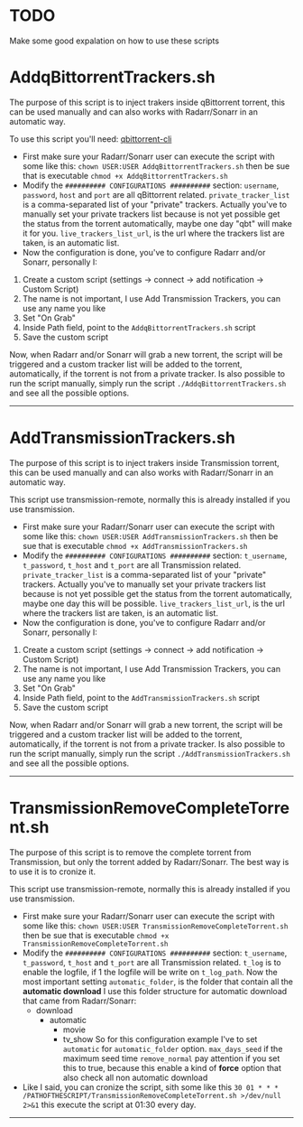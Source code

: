 # TODO
Make some good expalation on how to use these scripts

# AddqBittorrentTrackers.sh
The purpose of this script is to inject trakers inside qBittorrent torrent, this can be used manually and can also works with Radarr/Sonarr in an automatic way.

To use this script you'll need:
[qbittorrent-cli](https://github.com/fedarovich/qbittorrent-cli)

* First make sure your Radarr/Sonarr user can execute the script with some like this:
	`chown USER:USER AddqBittorrentTrackers.sh` then be sue that is executable
	`chmod +x AddqBittorrentTrackers.sh`
* Modify the `########## CONFIGURATIONS ##########` section:
	`username`, `password`, `host` and `port` are all qBittorrent related.
	`private_tracker_list` is a comma-separated list of your "private" trackers.
	Actually you've to manually set your private trackers list because is not yet possible get the status from the torrent automatically, maybe one day "qbt" will make it for you.
	`live_trackers_list_url`, is the url where the trackers list are taken, is an automatic list.
* Now the configuration is done, you've to configure Radarr and/or Sonarr, personally I:
1. Create a custom script (settings -> connect -> add notification -> Custom Script)
2. The name is not important, I use Add Transmission Trackers, you can use any name you like
3. Set "On Grab"
4. Inside Path field, point to the `AddqBittorrentTrackers.sh` script
5. Save the custom script

Now, when Radarr and/or Sonarr will grab a new torrent, the script will be triggered and a custom tracker list will be added to the torrent, automatically, if the torrent is not from a private tracker.
Is also possible to run the script manually, simply run the script `./AddqBittorrentTrackers.sh` and see all the possible options.
- - - - - - - - - - - - - - - - - - - - - - - - - - - - - - - - - - - - - - - - - - -
# AddTransmissionTrackers.sh
The purpose of this script is to inject trakers inside Transmission torrent, this can be used manually and can also works with Radarr/Sonarr in an automatic way.

This script use transmission-remote, normally this is already installed if you use transmission.

* First make sure your Radarr/Sonarr user can execute the script with some like this:
	`chown USER:USER AddTransmissionTrackers.sh` then be sue that is executable
	`chmod +x AddTransmissionTrackers.sh`
* Modify the `########## CONFIGURATIONS ##########` section:
	`t_username`, `t_password`, `t_host` and `t_port` are all Transmission related.
	`private_tracker_list` is a comma-separated list of your "private" trackers.
	Actually you've to manually set your private trackers list because is not yet possible get the status from the torrent automatically, maybe one day this will be possible.
	`live_trackers_list_url`, is the url where the trackers list are taken, is an automatic list.
* Now the configuration is done, you've to configure Radarr and/or Sonarr, personally I:
1. Create a custom script (settings -> connect -> add notification -> Custom Script)
2. The name is not important, I use Add Transmission Trackers, you can use any name you like
3. Set "On Grab"
4. Inside Path field, point to the `AddTransmissionTrackers.sh` script
5. Save the custom script

Now, when Radarr and/or Sonarr will grab a new torrent, the script will be triggered and a custom tracker list will be added to the torrent, automatically, if the torrent is not from a private tracker.
Is also possible to run the script manually, simply run the script `./AddTransmissionTrackers.sh` and see all the possible options.
- - - - - - - - - - - - - - - - - - - - - - - - - - - - - - - - - - - - - - - - - - -
# TransmissionRemoveCompleteTorrent.sh
The purpose of this script is to remove the complete torrent from Transmission, but only the torrent added by Radarr/Sonarr. The best way is to use it is to cronize it.

This script use transmission-remote, normally this is already installed if you use transmission.

* First make sure your Radarr/Sonarr user can execute the script with some like this:
	`chown USER:USER TransmissionRemoveCompleteTorrent.sh` then be sue that is executable
	`chmod +x TransmissionRemoveCompleteTorrent.sh`
* Modify the `########## CONFIGURATIONS ##########` section:
	`t_username`, `t_password`, `t_host` and `t_port` are all Transmission related.
	`t_log` is to enable the logfile, if 1 the logfile will be write on `t_log_path`.
	Now the most important setting `automatic_folder`, is the folder that contain all the **automatic download**
	I use this folder structure for automatic download that came from Radarr/Sonarr:
	- download
	  - automatic
	    - movie
	    - tv_show
	So for this configuration example I've to set `automatic` for `automatic_folder` option.
	`max_days_seed` if the maximum seed time
	`remove_normal` pay attention if you set this to true, because this enable a kind of **force** option that also check all non automatic download
* Like I said, you can cronize the script, sith some like this
	`30 01 * * * /PATHOFTHESCRIPT/TransmissionRemoveCompleteTorrent.sh >/dev/null 2>&1` this execute the script at 01:30 every day.
- - - - - - - - - - - - - - - - - - - - - - - - - - - - - - - - - - - - - - - - - - -
